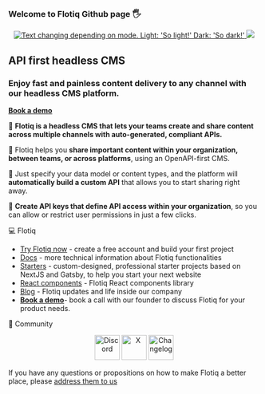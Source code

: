 ### Welcome to Flotiq Github page :raised_hand_with_fingers_splayed:

<p align="center">
    <a href="https://flotiq.com">
    <picture>
      <source media="(prefers-color-scheme: dark)" srcset="https://github.com/user-attachments/assets/2d55eb93-5bfe-425a-8443-780bfaeebd55">
      <img alt="Text changing depending on mode. Light: 'So light!' Dark: 'So dark!'" src="https://github.com/user-attachments/assets/50ceb114-29d1-4f79-8096-4f8941402e68">
    </picture>
    </a>
    <img src="https://camo.githubusercontent.com/4f492beae269d5369b61fa4aa9b4634f75e9f4ce5246ae5d726043e9b70c0021/68747470733a2f2f736b696c6c69636f6e732e6465762f69636f6e733f693d6b756265726e657465732c646f636b65722c72656163742c6e6f64656a732c7461696c77696e64" />
</p>

## API first headless CMS 

### Enjoy fast and painless content delivery to any channel with our headless CMS platform.

**[Book a demo](https://calcom.dev.cdwv.pl/team/flotiq/demo)**

:rocket: **Flotiq is a headless CMS that lets your teams create and share content across multiple channels with auto-generated, compliant APIs.**

:rocket: Flotiq helps you **share important content within your organization, between teams, or across platforms**, using an OpenAPI-first CMS.

:rocket: Just specify your data model or content types, and the platform will **automatically build a custom API** that allows you to start sharing right away.  

:rocket: **Create API keys that define API access within your organization**, so you can allow or restrict user permissions in just a few clicks.

:computer: Flotiq

* [Try Flotiq now](https://editor.flotiq.com/login/?utm_campaign=flotiq_headless_cms_app&utm_medium=referral&utm_source=github_readme) - create a free account and build your first project
* [Docs](https://flotiq.com/docs/?utm_campaign=flotiq_headless_cms_app&utm_medium=referral&utm_source=github_readme) - more technical information about Flotiq functionalities
* [Starters](https://flotiq.com/starters/?utm_campaign=flotiq_headless_cms_app&utm_medium=referral&utm_source=github_readme) - custom-designed, professional starter projects based on NextJS and Gatsby, to help you start your next website
* [React components](https://flotiq.github.io/flotiq-components-react/?path=/docs/flotiq-components-for-react--docs)  - Flotiq React components library
* [Blog](https://flotiq.com/blog/?utm_campaign=flotiq_headless_cms_app&utm_medium=referral&utm_source=github_readme) - Flotiq updates and life inside our company
* **[Book a demo](https://calcom.dev.cdwv.pl/team/flotiq/demo)**- book a call with our founder to discuss Flotiq for your product needs.

:star2: Community 

<p align="center">
<a href="https://discord.gg/hzzuNsn4WX"><img src="https://github.com/user-attachments/assets/f3c8ec6e-adab-4585-b5ab-8072c514baaa" alt="Discord" width="50px"/></a>
<a href="https://x.com/flotiq"><img src="https://github.com/user-attachments/assets/f6677287-c00c-48dc-9ce8-189c00781eb6" alt="X" width="50px"/></a>
<a href="https://flotiq.com/changelog/?utm_campaign=flotiq_headless_cms_app&utm_medium=referral&utm_source=github_readme"><img src="https://github.com/user-attachments/assets/7ce895d1-6870-4d31-8cf3-603b384e57d8" alt="Changelog" width="50px"/></a>
</p>

If you have any questions or propositions on how to make Flotiq a better place, please [address them to us](mailto:hello@flotiq.com)
